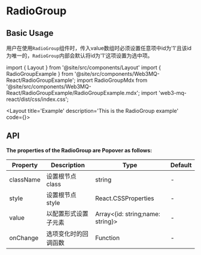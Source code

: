 # RadioGroup

## Basic Usage
用户在使用`RadioGroup`组件时，传入value数组时必须设置任意项中id为'1'且该id为唯一的，`RadioGroup`内部会默认将id为'1'这项设置为选中项。

import { Layout } from '@site/src/components/Layout'
import { RadioGroupExample } from '@site/src/components/Web3MQ-React/RadioGroupExample';
import RadioGroupMdx from '@site/src/components/Web3MQ-React/RadioGroupExample/RadioGroupExample.mdx';
import 'web3-mq-react/dist/css/index.css';

<Layout
title='Example'
description='This is the RadioGroup example'
code={<RadioGroupMdx />}>
<RadioGroupExample />
</Layout>

## API

**The properties of the RadioGroup are Popover as follows:**

| Property     | Description      | Type                | Default    |
| ------------ | ---------------- | ------------------- | ---------- |
|  className   | 设置根节点class    | string              |    -       |
|  style       | 设置根节点style    | React.CSSProperties |    -       |
|  value       | 以配置形式设置子元素 | Array<{id: string;name: string}> |    -       |
|  onChange    | 选项变化时的回调函数  | Function            |    -       |